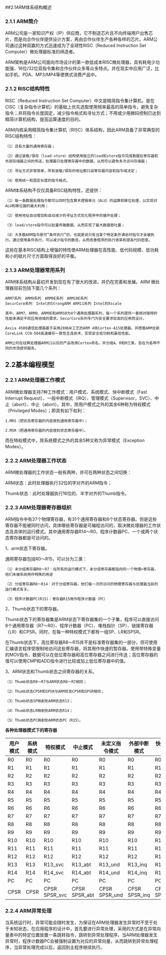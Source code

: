 ##2.1ARM体系结构概述

### 2.1.1 ARM简介
 
ARM公司是一家知识产权（IP）供应商，它不制造芯片且不向终端用户出售芯片，而是向合作伙伴提供设计方案，再由合作伙伴生产各种各样的芯片。ARM公司通过这种双赢的方式迅速成为了全球性RISC（Reduced Instruction Set Computer）微处理器标准的缔造者。

ARM架构是ARM公司面向市场设计的第一款低成本RISC微处理器，具有耗电少功能强、16位/32位双指令集和合作伙伴众多等众多特点。并在现实中应用广泛，比如手机、PDA、MP3/MP4等便携式消费产品中。

### 2.1.2 RISC结构特性

RISC（Reduced Instruction Set Computer）中文是精简指令集计算机，是在CISC（复杂指令计算机）的基础上优先选取使用频率最高的简单指令，避免复杂指令；并将指令长度固定，减少指令格式和寻址方式；不用或少用微码控制已达到精简计算机结构，提高运算速度的目的。

ARM内核采用精简指令集计算机（RISC）体系结构，因此ARM具备了非常典型的RISC结构特性：
	
	（1）具有大量的通用寄存器；
    
	（2）通过装载/保存（load-store）结构使用独立的load和store指令完成数据在寄存器和外部存储器之间的传送，处理器只处理寄存器中的数据，从而可以避免多次访问存储器；
    
	（3）寻址方式非常简单，所有装载/保存的地址都只由寄存器内容和指令域决定；
    
	（4）使用统一和固定长度的指令格式。

ARM体系结构不仅仅具备RISC结构特性，还提供：

	（1）每一条数据处理指令都可以同时包含算术逻辑单元（ALU）的运算和移位处理，以实现对ALU和移位器的最大利用；
    
	（2）使用地址自动增加和自动减少的寻址方式优化程序中的循环处理；
    
	（3）load/store指令可以批量传输数据，从而实现了最大数据吞吐量；
    
	（4）大多数ARM指令是可“条件执行”的，也就是说只有当某个特定条件满足时指令才会被执行。通过使用条件执行，可以减少指令的数目，从而改善程序的执行效率和提高代码密度。


 这些在基本RISC结构上增强的特性使ARM处理器在高性能、低代码规模、低功耗和小的硅片尺寸方面取得良好的平衡。

### 2.1.3 ARM处理器常用系列

ARM体系结构从最初开发到现在有了很大的改进，并仍在完善和发展。ARM 微处理器目前包括下面几个系列：

	ARM7系列　ARM9系列　ARM9E系列　ARM10E系列
	SecurCore系列　Intel的StrongARM ARM11系列 Intel的Xscale
	
	其中，ARM7、ARM9、ARM9E和ARM10为4个通用处理器系列，每一个系列提供一套相对独特的性能来满足不同应用领域的需求。SecurCore系列专门为安全要求较高的应用而设计。

	Axxia 4500通信处理器基于采用28纳米工艺的ARM 4核Cortex-A15处理器，并搭载ARM全新CoreLink CCN-504高速缓存一致性互连技术，实现安全低功耗和最佳性能。

	ARM公司在经典处理器ARM11以后的产品改用Cortex命名，并分成A、R和M三类，旨在为各种不同的市场提供服务。

## 2.2基本编程模型

### 2.2.1 ARM处理器工作模式

ARM微处理器支持7种工作模式：用户模式、系统模式、快中断模式（Fast Interrupt Request）、一般中断模式（IRQ）、管理模式（Supervisor，SVC）、中止（abort）、中止（abort）。其中，除用户模式之外的其余6种称为特权模式（Privileged Modes）；即具有如下权利：

	1.MRS（把状态寄存器的内容放到通用寄存器中）；

	2.MSR（把通用寄存器的内容放到状态寄存器中）。

而在特权模式中，除系统模式之外的其余5种又称为异常模式（Exception Modes）。

### 2.2.2 ARM处理器工作状态

ARM微处理器的工作状态一般有两种，并可在两种状态之间切换：

ARM状态：此时处理器执行32位的字对齐的ARM指令；

Thumb状态：此时处理器执行16位的、半字对齐的Thumb指令。

### 2.2.3 ARM处理器寄存器组织

ARM指令中有37个物理寄存器，有31个通用寄存器和6个状态寄存器。但是这些寄存器不能被同时访问，具体哪些寄存器是可编程访问的，取决微处理器的工作状态及具体的运行模式。其中通用寄存器R14～R0、程序计数器PC、一个或两个状态寄存器都是可访问的。

1、arm状态下寄存器。

通用寄存器包括R0～R15，可以分为三类：

    （1）未分组寄存器R0～R7：在所有的运行模式下，未分组寄存器都指向同一个物理>寄存器，他们未被系统用作特殊的用途

    （2）分组寄存器R8～R14：对于分组寄存器，他们每一次所访问的物理寄存器与处理器当前的运行模式有关。

    （3）程序计数器PC(R15)：寄存器R15用作程序计数器（PC）

2、Thumb状态下的寄存器。

Thumb状态下的寄存器集是ARM状态下寄存器集的一个子集，程序可以直接访问8个通用寄存器（R7～R0）、程序计数器（PC）、堆栈指针（SP）、链接寄存器（LR）和CPSR。同时，在每一种特权模式下都有一组SP、LR和SPSR。

在Thumb状态下，高位寄存器R8～R15并不是标准寄存器集的一部分，但可使用汇编语言程序受限制地访问这些寄存器，将其用作快速的暂存器。使用带特殊变量的MOV指令，数据可以在低位寄存器和高位寄存器之间进行传送；高位寄存器的值可以使用CMP和ADD指令进行比较或加上低位寄存器中的值。

3、ARM状态和Thumb状态之间寄存器的关系。

    （1）Thumb状态R0～R7与ARM状态R0～R7相同；

    （2）Thumb状态CPSR和SPSR与ARM状态CPSR和SPSR相同；

    （3）Thumb状态SP映射到ARM状态R13；

    （4）Thumb状态LR映射到ARM状态R14；

    （5）Thumb状态PC映射到ARM状态PC（R15）。

**各种处理器模式下的寄存器**

用户模式 | 系统模式 | 特权模式 | 中止模式 | 未定义指令模式 | 外部中断模式|快速中断模式
--------| --------| ------- |  ------- | ------------- | -------| ------- 
R0 | R0 | R0 | R0 | R0 | R0 | R0 
R1 | R1 | R1 | R1 | R1 | R1 | R1 
R2 | R2 | R2 | R2 | R2 | R2 | R2 
R3 | R3 | R3 | R3 | R3 | R3 | R3 
R4 | R4 | R4 | R4 | R4 | R4 | R4 
R5 | R5 | R5 | R5 | R5 | R5 | R5 
R6 | R6 | R6 | R6 | R6 | R6 | R6 
R7 | R7 | R7 | R7 | R7 | R7 | R7 
R8 | R8 | R8 | R8 | R8 | R8 | R8_fiq
R9 | R9 | R9 | R9 | R9 | R9 | R9_fiq
R10| R10| R10| R10| R10| R10| R10_fiq
R11| R11| R11| R11| R11| R11| R11_fiq
R12| R12| R12| R12| R12| R12| R12_fiq
R13| R13|R13_svc|R13_abt|R13_und|R13_inq|R13_fiq
R14| R14|R14_svc|R14_abt|R14_und|R14_inq|R14_fiq
PC | PC | PC | PC | PC | PC | PC 
CPSR|CPSR|CPSR  SPSR_svc|CPSR  SPSR_abt|CPSR  SPSR_und|CPSR    SPSR_inq|CPSR  SPSR_fiq


### 2.2.4 ARM异常处理

当系统运行时，异常可能会随时发生，为保证在ARM处理器发生异常时不至于处于未知状态，在应用程序的设计中，首先要进行异常处理，采用的方式是在异常向量表中的特定位置放置一条跳转指令，跳转到异常处理程序，当ARM处理器发生异常时，程序计数器PC会被强制设置为对应的异常向量，从而跳转到异常处理程序，当异常处理完成以后，返回到主程序继续执行。
 
